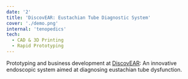 ```yaml
---
date: '2'
title: 'DiscovEAR: Eustachian Tube Diagnostic System'
cover: './demo.png'
internal: 'tenopedics'
tech:
  - CAD & 3D Printing
  - Rapid Prototyping
---
```


Prototyping and business development at [DiscovEAR](https://www.bme.jhu.edu/wp-content/uploads/2023/01/DT22_EN580.X12-SPRING-One-Pager-DT18-Final.pdf): An innovative endoscopic system aimed at diagnosing eustachian tube dysfunction.
